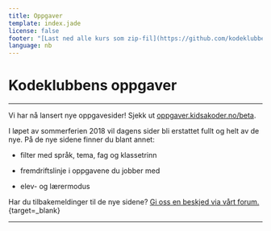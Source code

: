 ```yaml
---
title: Oppgaver
template: index.jade
license: false
footer: "[Last ned alle kurs som zip-fil](https://github.com/kodeklubben/kodeklubben.github.io/archive/master.zip). Sponsorer: <br/>[![Sponset av Sparebank1 Midt-Norge](sponsorer/smn.jpg) ![Sponset av ibok](sponsorer/ibok.jpg)](http://www.kidsakoder.no/2015/07/03/kodeklubben-trondheim-utvikler-materiell-i-sommer/) [![Sponset av Teknograd](sponsorer/teknograd.png)](https://www.teknograd.no/) [![Sponset av NTNU IDI](sponsorer/ntnu_idi.png)](https://www.ntnu.edu/idi/) [![Sponset av ExcITEd](sponsorer/excITEd.png)](http://www.ntnu.edu/web/excited/) [![Sponset av UiO IFI](sponsorer/uio_ifi.png)](http://www.mn.uio.no/ifi/)"
language: nb
---
```



# Kodeklubbens oppgaver

---
Vi har nå lansert nye oppgavesider! Sjekk ut
[oppgaver.kidsakoder.no/beta](http://oppgaver.kidsakoder.no/beta).

I løpet av sommerferien 2018 vil dagens sider bli erstattet fullt og helt av de
nye. På de nye sidene finner du blant annet:

- filter med språk, tema, fag og klassetrinn

- fremdriftslinje i oppgavene du jobber med

- elev- og lærermodus

Har du tilbakemeldinger til de nye sidene? [Gi oss en beskjed via vårt
forum.](https://forum.kidsakoder.no/t/tilbakemeldinger-til-lkks-nye-oppgavesider/200){target=_blank}

---
